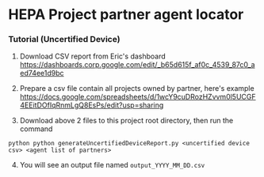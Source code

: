 # HEPA Project partner agent locator

### Tutorial (Uncertified Device)

1. Download CSV report from Eric's dashboard
https://dashboards.corp.google.com/edit/_b65d615f_af0c_4539_87c0_aed74ee1d9bc

2. Prepare a csv file contain all projects owned by partner, here's example 
https://docs.google.com/spreadsheets/d/1wcY9cuDRozHZvvm0l5UCGF4EEitDOfIqRnmLgQ8EsPs/edit?usp=sharing

3. Download above 2 files to this project root directory, then run the command
```
python python generateUncertifiedDeviceReport.py <uncertified device csv> <agent list of partners>
```

4. You will see an output file named 
`output_YYYY_MM_DD.csv`


